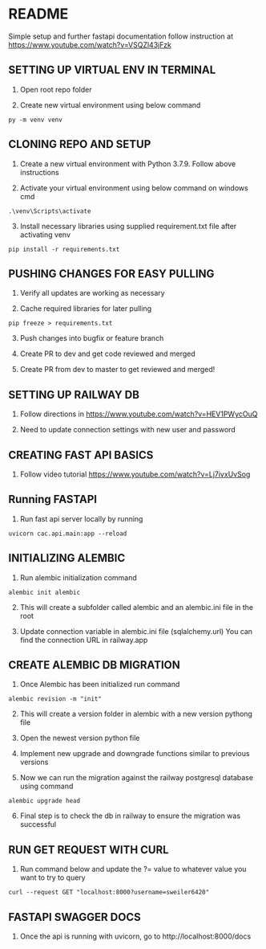 # README

Simple setup and further fastapi documentation follow instruction at 
https://www.youtube.com/watch?v=VSQZl43jFzk

## SETTING UP VIRTUAL ENV IN TERMINAL
1. Open root repo folder

2. Create new virtual environment using below command
```
py -m venv venv
```

## CLONING REPO AND SETUP
1. Create a new virtual environment with Python 3.7.9. Follow above instructions

2. Activate your virtual environment using below command on windows cmd
```
.\venv\Scripts\activate
```
3. Install necessary libraries using supplied requirement.txt file after activating venv
```
pip install -r requirements.txt
```

## PUSHING CHANGES FOR EASY PULLING
1. Verify all updates are working as necessary

2. Cache required libraries for later pulling
```
pip freeze > requirements.txt
```
3. Push changes into bugfix or feature branch

4. Create PR to dev and get code reviewed and merged

5. Create PR from dev to master to get reviewed and merged!

## SETTING UP RAILWAY DB
1. Follow directions in https://www.youtube.com/watch?v=HEV1PWycOuQ

2. Need to update connection settings with new user and password

## CREATING FAST API BASICS
1. Follow video tutorial https://www.youtube.com/watch?v=Lj7ivxUvSog

## Running FASTAPI
1. Run fast api server locally by running 
```
uvicorn cac.api.main:app --reload 
```

## INITIALIZING ALEMBIC 
1. Run alembic initialization command
```
alembic init alembic
```

2. This will create a subfolder called alembic and an alembic.ini file in the root

3. Update connection variable in alembic.ini file (sqlalchemy.url) You can find the connection URL in railway.app

## CREATE ALEMBIC DB MIGRATION
1. Once Alembic has been initialized run command
```
alembic revision -m "init"
```

2. This will create a version folder in alembic with a new version pythong file

3. Open the newest version python file

4. Implement new upgrade and downgrade functions similar to previous versions

5. Now we can run the migration against the railway postgresql database using command 
```
alembic upgrade head
```

6. Final step is to check the db in railway to ensure the migration was successful

## RUN GET REQUEST WITH CURL
1. Run command below and update the ?= value to whatever value you want to try to query
```
curl --request GET "localhost:8000?username=sweiler6420"
```

## FASTAPI SWAGGER DOCS
1. Once the api is running with uvicorn, go to http://localhost:8000/docs
